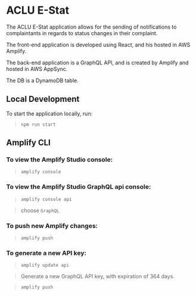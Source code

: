 # ACLU E-Stat

The ACLU E-Stat application allows for the sending of notifications
to complaintants in regards to status changes in their complaint.

The front-end application is developed using React, and his hosted in AWS Amplify.

The back-end application is a GraphQL API, and is created by Amplify and hosted in AWS AppSync.

The DB is a DynamoDB table.

## Local Development

To start the application locally, run:

> `npm run start`

## Amplify CLI

### To view the Amplify Studio console:

> `amplify console`

### To view the Amplify Studio GraphQL api console:

> `amplify console api`

> choose `GraphQL`

### To push new Amplify changes:

> `amplify push`

### To generate a new API key:

> `amplify update api`

> Generate a new GraphQL API key, with expiration of 364 days.

> `amplify push`
